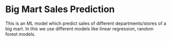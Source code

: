 # Big Mart Sales Prediction
 This is an ML model which predict sales of different departments/stores of a big mart.
 In this we use different models like linear regression, random forest models.
